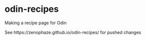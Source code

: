 # odin-recipes
<p>Making a recipe page for Odin</p>
<p>See https://zenophaze.github.io/odin-recipes/ for pushed changes</p>